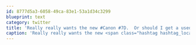 ```yaml
---
id: 8777d5a3-6058-49ca-83e1-53a1d34c3299
blueprint: text
category: twitter
title: 'Really really wants the new #Canon #7D.  Or should I get a used 40D instead and spend the savings on  a Tokina 11-17mm'
caption: 'Really really wants the new <span class="hashtag hashtag_local">#<a href="http://tweettemp.darylchymko.ca/?tag=canon">Canon</a> <span class="hashtag hashtag_local">#<a href="http://tweettemp.darylchymko.ca/?tag=7d">7D</a>.  Or should I get a used 40D instead and spend the savings on  a Tokina 11-17mm'
---
```

